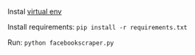 Instal [virtual env](https://gist.github.com/Geoyi/d9fab4f609e9f75941946be45000632b)

Install requirements: `pip install -r requirements.txt`

Run: `python facebookscraper.py`
